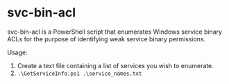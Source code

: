 # svc-bin-acl
svc-bin-acl is a PowerShell script that enumerates Windows service binary ACLs for the purpose of identifying weak service binary permissions. 

Usage:
1. Create a text file containing a list of services you wish to enumerate.
2. ```.\GetServiceInfo.ps1 .\service_names.txt```

